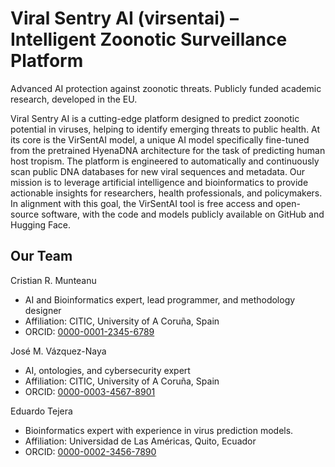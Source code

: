 # Viral Sentry AI (virsentai) – Intelligent Zoonotic Surveillance Platform
Advanced AI protection against zoonotic threats. Publicly funded academic research, developed in the EU.

Viral Sentry AI is a cutting-edge platform designed to predict zoonotic potential in viruses, helping to identify emerging threats to public health. At its core is the VirSentAI model, a unique AI model specifically fine-tuned from the pretrained HyenaDNA architecture for the task of predicting human host tropism. The platform is engineered to automatically and continuously scan public DNA databases for new viral sequences and metadata. Our mission is to leverage artificial intelligence and bioinformatics to provide actionable insights for researchers, health professionals, and policymakers. In alignment with this goal, the VirSentAI tool is free access and open-source software, with the code and models publicly available on GitHub and Hugging Face.

## Our Team
Cristian R. Munteanu
- AI and Bioinformatics expert, lead programmer, and methodology designer
- Affiliation: CITIC, University of A Coruña, Spain
- ORCID: [0000-0001-2345-6789](https://orcid.org/0000-0001-2345-6789)

José M. Vázquez-Naya
- AI, ontologies, and cybersecurity expert
- Affiliation: CITIC, University of A Coruña, Spain
- ORCID: [0000-0003-4567-8901](https://orcid.org/0000-0003-4567-8901)

Eduardo Tejera
- Bioinformatics expert with experience in virus prediction models.
- Affiliation: Universidad de Las Américas, Quito, Ecuador
- ORCID: [0000-0002-3456-7890](https://orcid.org/0000-0002-3456-7890)
